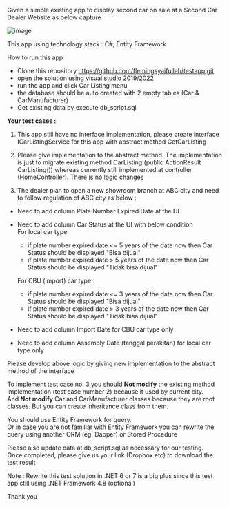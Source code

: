 Given a simple existing app to display second car on sale at a Second Car Dealer Website as below capture

![image](https://user-images.githubusercontent.com/44523673/216550250-27a4e44c-70be-4cfc-ae72-b34f823aa295.png)

This app using technology stack : C#, Entity Framework

How to run this app
- Clone this repository https://github.com/flemingsyaifullah/testapp.git
- open the solution using visual studio 2019/2022
- run the app and click Car Listing menu
- the database should be auto created with 2 empty tables (Car & CarManufacturer)
- Get existing data by execute db_script.sql

<b>Your test cases :</b>

1. This app still have no interface implementation, please create interface ICarListingService for this app with abstract method GetCarListing

2. Please give implementation to the abstract method. 
The implementation is just to migrate existing method CarListing (public ActionResult CarListing()) 
whereas currently still implemented at controller (HomeController). There is no logic changes

3. The dealer plan to open a new showroom branch at ABC city and need to follow regulation of ABC city as below :</br>
- Need to add column Plate Number Expired Date at the UI
- Need to add column Car Status at the UI with below condition</br>
  For local car type
  - if plate number expired date <= 5 years of the date now then Car Status should be displayed "Bisa dijual"
  - if plate number expired date > 5 years of the date now then Car Status should be displayed "Tidak bisa dijual" </br>
  
  For CBU (import) car type
  - if plate number expired date <= 3 years of the date now then Car Status should be displayed "Bisa dijual"
  - if plate number expired date > 3 years of the date now then Car Status should be displayed "Tidak bisa dijual"
- Need to add column Import Date for CBU car type only
- Need to add column Assembly Date (tanggal perakitan) for local car type only

Please develop above logic by giving new implementation to the abstract method of the interface
  
To implement test case no. 3 you should <b>Not modify</b> the existing method implementation (test case number 2) because it used by current city.</br> 
And <b>Not modify</b> Car and CarManufacturer classes because they are root classes. But you can create inheritance class from them.</br>

You should use Entity Framework for query.<br/>
Or in case you are not familiar with Entity Framework you can rewrite the query using another ORM (eg. Dapper) or Stored Procedure

Please also update data at db_script.sql as necessary for our testing.<br/>
Once completed, please give us your link (Dropbox etc) to download the test result

Note : Rewrite this test solution in .NET 6 or 7 is a big plus since this test app still using .NET Framework 4.8 (optional) 

Thank you
